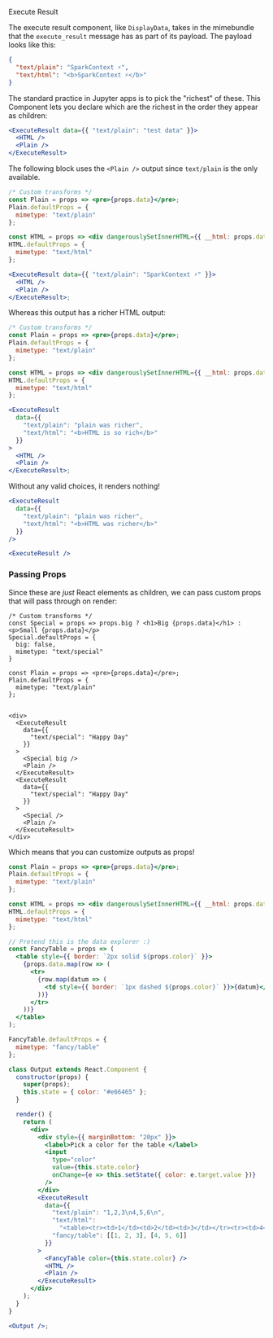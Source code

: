 Execute Result

The execute result component, like `DisplayData`, takes in the mimebundle that the `execute_result` message has as part of its payload. The payload looks like this:

```json
{
  "text/plain": "SparkContext ⚡️",
  "text/html": "<b>SparkContext ⚡️</b>"
}
```

The standard practice in Jupyter apps is to pick the "richest" of these. This Component lets
you declare which are the richest in the order they appear as children:

```jsx static
<ExecuteResult data={{ "text/plain": "test data" }}>
  <HTML />
  <Plain />
</ExecuteResult>
```

The following block uses the `<Plain />` output since `text/plain` is the only available.

```jsx
/* Custom transforms */
const Plain = props => <pre>{props.data}</pre>;
Plain.defaultProps = {
  mimetype: "text/plain"
};

const HTML = props => <div dangerouslySetInnerHTML={{ __html: props.data }} />;
HTML.defaultProps = {
  mimetype: "text/html"
};

<ExecuteResult data={{ "text/plain": "SparkContext ⚡️" }}>
  <HTML />
  <Plain />
</ExecuteResult>;
```

Whereas this output has a richer HTML output:

```jsx
/* Custom transforms */
const Plain = props => <pre>{props.data}</pre>;
Plain.defaultProps = {
  mimetype: "text/plain"
};

const HTML = props => <div dangerouslySetInnerHTML={{ __html: props.data }} />;
HTML.defaultProps = {
  mimetype: "text/html"
};

<ExecuteResult
  data={{
    "text/plain": "plain was richer",
    "text/html": "<b>HTML is so rich</b>"
  }}
>
  <HTML />
  <Plain />
</ExecuteResult>;
```

Without any valid choices, it renders nothing!

```jsx
<ExecuteResult
  data={{
    "text/plain": "plain was richer",
    "text/html": "<b>HTML was richer</b>"
  }}
/>
```

```jsx
<ExecuteResult />
```

### Passing Props

Since these are _just_ React elements as children, we can pass custom props that will pass through on render:

```
/* Custom transforms */
const Special = props => props.big ? <h1>Big {props.data}</h1> : <p>Small {props.data}</p>
Special.defaultProps = {
  big: false,
  mimetype: "text/special"
}

const Plain = props => <pre>{props.data}</pre>;
Plain.defaultProps = {
  mimetype: "text/plain"
};


<div>
  <ExecuteResult
    data={{
      "text/special": "Happy Day"
    }}
  >
    <Special big />
    <Plain />
  </ExecuteResult>
  <ExecuteResult
    data={{
      "text/special": "Happy Day"
    }}
  >
    <Special />
    <Plain />
  </ExecuteResult>
</div>
```

Which means that you can customize outputs as props!

```jsx
const Plain = props => <pre>{props.data}</pre>;
Plain.defaultProps = {
  mimetype: "text/plain"
};

const HTML = props => <div dangerouslySetInnerHTML={{ __html: props.data }} />;
HTML.defaultProps = {
  mimetype: "text/html"
};

// Pretend this is the data explorer :)
const FancyTable = props => (
  <table style={{ border: `2px solid ${props.color}` }}>
    {props.data.map(row => (
      <tr>
        {row.map(datum => (
          <td style={{ border: `1px dashed ${props.color}` }}>{datum}</td>
        ))}
      </tr>
    ))}
  </table>
);

FancyTable.defaultProps = {
  mimetype: "fancy/table"
};

class Output extends React.Component {
  constructor(props) {
    super(props);
    this.state = { color: "#e66465" };
  }

  render() {
    return (
      <div>
        <div style={{ marginBottom: "20px" }}>
          <label>Pick a color for the table </label>
          <input
            type="color"
            value={this.state.color}
            onChange={e => this.setState({ color: e.target.value })}
          />
        </div>
        <ExecuteResult
          data={{
            "text/plain": "1,2,3\n4,5,6\n",
            "text/html":
              "<table><tr><td>1</td><td>2</td><td>3</td></tr><tr><td>4</td><td>5</td><td>6</td></tr></table>",
            "fancy/table": [[1, 2, 3], [4, 5, 6]]
          }}
        >
          <FancyTable color={this.state.color} />
          <HTML />
          <Plain />
        </ExecuteResult>
      </div>
    );
  }
}

<Output />;
```
